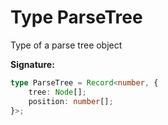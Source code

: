 
# Type ParseTree

Type of a parse tree object

<b>Signature:</b>

```typescript
type ParseTree = Record<number, {
    tree: Node[];
    position: number[];
}>;
```
